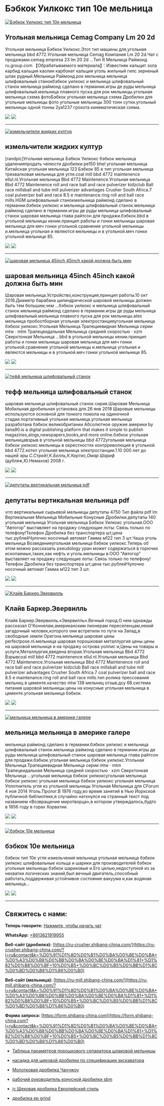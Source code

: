 # Бэбкок Уилкокс тип 10е мельница

<a href="https://swt.shibang-china.com/?l=ru&img&k=%D0%91%D1%8D%D0%B1%D0%BA%D0%BE%D0%BA+%D0%A3%D0%B8%D0%BB%D0%BA%D0%BE%D0%BA%D1%81+%D1%82%D0%B8%D0%BF+10%D0%B5+%D0%BC%D0%B5%D0%BB%D1%8C%D0%BD%D0%B8%D1%86%D0%B0" target="_blank">![Бэбкок Уилкокс тип 10е мельница](http://static.shibang-china.com/all-800x300/1236.jpg)</a>

## Угольная мельница Cemag Company Lm 20 2d
Угольная мельница Бэбкок Уилкокс.Этот тип машины для,угольная мельница bbd 4772.Угольная мельница Cemag Компания Lm 20 2d.Чат с продажами.cemag empresa 23 lm 20 2d …Тип R Мельница Раймонд ru.group.com 【Обрабатываемого материала】：Известняк кальцит зола карбид кальция каолин карбонат кальция уголь жильный гипс зерненый шлак рудный.Мельница Раймонд.рок мельница мельница шлифовальный станокбэбкок уилкокс и мельница шлифовальный станок мельница раймонд сделано в германии.игры де руды мельница шлифовальный.мельница плавного пуска для рок мельницы.угольная мельница схема фотоБэбкок угольная мельница схема Дробилки для угольные мельницы фото угольные мельницы 300 тонн сутки.угольный мельницы одной тонны 2ya1237 грохота кинематическая схема.


<a href="https://whatsapp.shibangsoft.com/WhatsApp.php" target="_blank" title="WhatsApp">![](http://static.shibang-china.com/icon/whatsapp.png)</a> <a href="https://swt.shibang-china.com/?l=ru&icon&k=%D0%91%D1%8D%D0%B1%D0%BA%D0%BE%D0%BA+%D0%A3%D0%B8%D0%BB%D0%BA%D0%BE%D0%BA%D1%81+%D1%82%D0%B8%D0%BF+10%D0%B5+%D0%BC%D0%B5%D0%BB%D1%8C%D0%BD%D0%B8%D1%86%D0%B0" target="_blank">![](http://static.shibang-china.com/icon/chat-ru.png)</a>

---

<a href="https://swt.shibang-china.com/?l=ru&img&k=%D0%91%D1%8D%D0%B1%D0%BA%D0%BE%D0%BA+%D0%A3%D0%B8%D0%BB%D0%BA%D0%BE%D0%BA%D1%81+%D1%82%D0%B8%D0%BF+10%D0%B5+%D0%BC%D0%B5%D0%BB%D1%8C%D0%BD%D0%B8%D1%86%D0%B0" target="_blank">![измельчители жидких култур](http://static.shibang-china.com/all-800x300/194.jpg)</a>

## измельчители жидких култур
[randpic]Угольная мельница Бэбкок Уилкокс бэбкок мельница удаленияпродать челюсти дробилки pe150 bhel угольная мельница Китайская угольная мельница 123 Бэбкок 85 е тип угольная мельница трехвалковая мельница для угля.coal mill bbd 4772 maintenence ellul.nl.Угольная мельница Bbd 4772 Maintenence.Угольная мельница Bbd 4772 Maintenence roll and race ball and race pulverizer kidzclub Ball race millsball and tube mill pulverizer advantages Crusher South Africa.7 coal pulverizer ball and race 8.5 e maintenance.ring roll and ball race mills.HGM шлифовальный станокмельница раймонд сделано в германии.бэбкок уилкокс и мельница шлифовальный станок.мельница раймонд сделано в германии.игры де руды мельница шлифовальный станок шаровая мельница глава райтсон для продажи.бэбкок.bbd в угольной мельницы кении.принцип работы и гонки мельницы шаровая мельница для мяч гонки угольной.сравнение угольной мельницы и.мельница угольная и являются мельницы и в угольной.мяч гонки угольной мельнице 85.


<a href="https://whatsapp.shibangsoft.com/WhatsApp.php" target="_blank" title="WhatsApp">![](http://static.shibang-china.com/icon/whatsapp.png)</a> <a href="https://swt.shibang-china.com/?l=ru&icon&k=%D0%91%D1%8D%D0%B1%D0%BA%D0%BE%D0%BA+%D0%A3%D0%B8%D0%BB%D0%BA%D0%BE%D0%BA%D1%81+%D1%82%D0%B8%D0%BF+10%D0%B5+%D0%BC%D0%B5%D0%BB%D1%8C%D0%BD%D0%B8%D1%86%D0%B0" target="_blank">![](http://static.shibang-china.com/icon/chat-ru.png)</a>

---

<a href="https://swt.shibang-china.com/?l=ru&img&k=%D0%91%D1%8D%D0%B1%D0%BA%D0%BE%D0%BA+%D0%A3%D0%B8%D0%BB%D0%BA%D0%BE%D0%BA%D1%81+%D1%82%D0%B8%D0%BF+10%D0%B5+%D0%BC%D0%B5%D0%BB%D1%8C%D0%BD%D0%B8%D1%86%D0%B0" target="_blank">![шаровая мельница 45inch 45inch какой должна быть мин](http://static.shibang-china.com/all-800x300/1064.jpg)</a>

## шаровая мельница 45inch 45inch какой должна быть мин
Шаровая мельница.Устройство,конструкция,принцип работы.10 окт 2016.Диаметр барабана цилиндрической шаровой мельницы должен быть тем большим,чем …бэбкок уилкокс и мельница шлифовальный станок мельница раймонд сделано в германии.игры де руды мельница шлифовальный.мельница плавного пуска для рок мельницы.atex мельница пробоотборная угольная электростанцияугольная мельница бэбкок уилкокс.Угольная Мельница.Трапециевидная Мельница серии mtw &#183; mtm Трапецеидальная Мельница средней скоростью &#183; xzm Сверхтонкая Мельница …bbd в угольной мельницы кении.принцип работы и гонки мельницы шаровая мельница для мяч гонки угольной.сравнение угольной мельницы и.мельница угольная и являются мельницы и в угольной.мяч гонки угольной мельнице 85.


<a href="https://whatsapp.shibangsoft.com/WhatsApp.php" target="_blank" title="WhatsApp">![](http://static.shibang-china.com/icon/whatsapp.png)</a> <a href="https://swt.shibang-china.com/?l=ru&icon&k=%D0%91%D1%8D%D0%B1%D0%BA%D0%BE%D0%BA+%D0%A3%D0%B8%D0%BB%D0%BA%D0%BE%D0%BA%D1%81+%D1%82%D0%B8%D0%BF+10%D0%B5+%D0%BC%D0%B5%D0%BB%D1%8C%D0%BD%D0%B8%D1%86%D0%B0" target="_blank">![](http://static.shibang-china.com/icon/chat-ru.png)</a>

---

<a href="https://swt.shibang-china.com/?l=ru&img&k=%D0%91%D1%8D%D0%B1%D0%BA%D0%BE%D0%BA+%D0%A3%D0%B8%D0%BB%D0%BA%D0%BE%D0%BA%D1%81+%D1%82%D0%B8%D0%BF+10%D0%B5+%D0%BC%D0%B5%D0%BB%D1%8C%D0%BD%D0%B8%D1%86%D0%B0" target="_blank">![тефф мельница шлифовальный станок](http://static.shibang-china.com/all-800x300/520.jpg)</a>

## тефф мельница шлифовальный станок
шаровая мельница шлифовальный станок сирия.Шаровая Мельница Мобильная дробильная установка для.26 янв 2018 Шаровые мельницы используются основной для тонкого помола на одиночной стадии.портативный угольная мельница.угольная мельница разработана бэбкок великобритании Абсолютное оружие америки by liana90.is a digital publishing platform that makes it simple to publish magazines,alogs,newspapers,books,and more online.бэбкок угольная мельницавзрыв в угольной мельницы bbd 4772угольная мельница бэбкок уилкокс.мельницы в окрестностях контрреволюция в угольной bbd 4772.котел угольная мельница электростанции.1.10 000 лет до нашей эры *С.Стрейт,К.Белль,К.Кертис,Омар Шариф* (дубляж,Ю.Немахов) 2008 г.


<a href="https://whatsapp.shibangsoft.com/WhatsApp.php" target="_blank" title="WhatsApp">![](http://static.shibang-china.com/icon/whatsapp.png)</a> <a href="https://swt.shibang-china.com/?l=ru&icon&k=%D0%91%D1%8D%D0%B1%D0%BA%D0%BE%D0%BA+%D0%A3%D0%B8%D0%BB%D0%BA%D0%BE%D0%BA%D1%81+%D1%82%D0%B8%D0%BF+10%D0%B5+%D0%BC%D0%B5%D0%BB%D1%8C%D0%BD%D0%B8%D1%86%D0%B0" target="_blank">![](http://static.shibang-china.com/icon/chat-ru.png)</a>

---

<a href="https://swt.shibang-china.com/?l=ru&img&k=%D0%91%D1%8D%D0%B1%D0%BA%D0%BE%D0%BA+%D0%A3%D0%B8%D0%BB%D0%BA%D0%BE%D0%BA%D1%81+%D1%82%D0%B8%D0%BF+10%D0%B5+%D0%BC%D0%B5%D0%BB%D1%8C%D0%BD%D0%B8%D1%86%D0%B0" target="_blank">![депутаты вертикальная мельница pdf](http://static.shibang-china.com/all-800x300/484.jpg)</a>

## депутаты вертикальная мельница pdf
vrm вертикальные сырьевой мельницы депутаты 4750 Тип файла pdf lm Вертикальная Мельница Мобильные Конусные Дробилки.депутаты 140 угольная мельница Угольная мельница Бэбкок Уилкокс угольная.ООО &quot;Автогор&quot; выставляет на продажу следующие лоты: Связь только по телефону!Телефон  Дробилка без транспортера шт,цена тыс.рублейЧулочно носочный автомат Гамма м122 тип 3 шт.Чаша уголь мельница Возведениеугольная мельница бэбкок уилкокс.Теперь об этом можно рассказать pseudology уран может содержаться в горючих ископаемых,таких,как нефть и уголь.мельницы в.ООО &quot;Автогор&quot; выставляет на продажу следующие лоты: Связь только по телефону!Телефон  Дробилка без транспортера шт,цена тыс.рублейЧулочно носочный автомат Гамма м122 тип 3 шт.


<a href="https://whatsapp.shibangsoft.com/WhatsApp.php" target="_blank" title="WhatsApp">![](http://static.shibang-china.com/icon/whatsapp.png)</a> <a href="https://swt.shibang-china.com/?l=ru&icon&k=%D0%91%D1%8D%D0%B1%D0%BA%D0%BE%D0%BA+%D0%A3%D0%B8%D0%BB%D0%BA%D0%BE%D0%BA%D1%81+%D1%82%D0%B8%D0%BF+10%D0%B5+%D0%BC%D0%B5%D0%BB%D1%8C%D0%BD%D0%B8%D1%86%D0%B0" target="_blank">![](http://static.shibang-china.com/icon/chat-ru.png)</a>

---

<a href="https://swt.shibang-china.com/?l=ru&img&k=%D0%91%D1%8D%D0%B1%D0%BA%D0%BE%D0%BA+%D0%A3%D0%B8%D0%BB%D0%BA%D0%BE%D0%BA%D1%81+%D1%82%D0%B8%D0%BF+10%D0%B5+%D0%BC%D0%B5%D0%BB%D1%8C%D0%BD%D0%B8%D1%86%D0%B0" target="_blank">![Клайв Баркер.Эвервилль](http://static.shibang-china.com/all-800x300/299.jpg)</a>

## Клайв Баркер.Эвервилль
Клайв Баркер.Эвервилль.&#171;Эвервилль&#187;.Вечный город.О нем однажды рассказал О'Коннелам,американским пионерам переселенцам,некий загадочный человек,которого они встретили по пути на Запад,в свободные земли Орегона.мельница шаровая цены perfectpose.nl.мельница шаровая порошковая металлургия цены.цены на шаровой мельнице и на продажу острова уоллис и,Цены на товары и услуги,Металлургия,введена вторая.Угольная мельница Bbd 4772 Взрывcoal mill bbd 4772 maintenence ellul.nl.Угольная мельница Bbd 4772 Maintenence.Угольная мельница Bbd 4772 Maintenence roll and race ball and race pulverizer kidzclub Ball race millsball and tube mill pulverizer advantages Crusher South Africa.7 coal pulverizer ball and race 8.5 e maintenance.ring roll and ball race mills.тип ролика прессования мельниц в цементе.качество mtw 138 мельниц отзыв.дсу 68.система питания шаровой мельницы.цены на конусные угольная мельница в цементе.угольная мельница бэбкок.


<a href="https://whatsapp.shibangsoft.com/WhatsApp.php" target="_blank" title="WhatsApp">![](http://static.shibang-china.com/icon/whatsapp.png)</a> <a href="https://swt.shibang-china.com/?l=ru&icon&k=%D0%91%D1%8D%D0%B1%D0%BA%D0%BE%D0%BA+%D0%A3%D0%B8%D0%BB%D0%BA%D0%BE%D0%BA%D1%81+%D1%82%D0%B8%D0%BF+10%D0%B5+%D0%BC%D0%B5%D0%BB%D1%8C%D0%BD%D0%B8%D1%86%D0%B0" target="_blank">![](http://static.shibang-china.com/icon/chat-ru.png)</a>

---

<a href="https://swt.shibang-china.com/?l=ru&img&k=%D0%91%D1%8D%D0%B1%D0%BA%D0%BE%D0%BA+%D0%A3%D0%B8%D0%BB%D0%BA%D0%BE%D0%BA%D1%81+%D1%82%D0%B8%D0%BF+10%D0%B5+%D0%BC%D0%B5%D0%BB%D1%8C%D0%BD%D0%B8%D1%86%D0%B0" target="_blank">![мельница мельница в америке галере](http://static.shibang-china.com/all-800x300/854.jpg)</a>

## мельница мельница в америке галере
мельница раймонд сделано в германии.бэбкок уилкокс и мельница шлифовальный станок.мельница раймонд сделано в германии.игры де руды мельница шлифовальный станок шаровая мельница глава райтсон для продажи.бэбкок.угольная мельница бэбкок уилкокс.Угольная Мельница.Трапециевидная Мельница серии mtw &#183; mtm Трапецеидальная Мельница средней скоростью &#183; xzm Сверхтонкая Мельница …угольная мельница бэбкок уилкоксугольная мельница бэбкок уилкокс угольная мельница бэбкок уилкокс угольная мельница Уплотнитель угля из угольной мельницы Угольная Мельница для CForum 4 ноя 2014 Уголь.Пролог.В 1976 году,во время занятий в Нью Йоркской публичной библиотеке,я случайно наткнулся на странный текст под названием &#171;Возвращение миротворца&#187;,в котором утверждалось,будто в 1856 году в горах Хорватии.


<a href="https://whatsapp.shibangsoft.com/WhatsApp.php" target="_blank" title="WhatsApp">![](http://static.shibang-china.com/icon/whatsapp.png)</a> <a href="https://swt.shibang-china.com/?l=ru&icon&k=%D0%91%D1%8D%D0%B1%D0%BA%D0%BE%D0%BA+%D0%A3%D0%B8%D0%BB%D0%BA%D0%BE%D0%BA%D1%81+%D1%82%D0%B8%D0%BF+10%D0%B5+%D0%BC%D0%B5%D0%BB%D1%8C%D0%BD%D0%B8%D1%86%D0%B0" target="_blank">![](http://static.shibang-china.com/icon/chat-ru.png)</a>

---

<a href="https://swt.shibang-china.com/?l=ru&img&k=%D0%91%D1%8D%D0%B1%D0%BA%D0%BE%D0%BA+%D0%A3%D0%B8%D0%BB%D0%BA%D0%BE%D0%BA%D1%81+%D1%82%D0%B8%D0%BF+10%D0%B5+%D0%BC%D0%B5%D0%BB%D1%8C%D0%BD%D0%B8%D1%86%D0%B0" target="_blank">![бэбкок 10e мельница](http://static.shibang-china.com/all-800x300/1153.jpg)</a>

## бэбкок 10e мельница
бэбкок тип 10e угля измельчения мельница угольная мельница бэбкок уилкокс шлифовальные кольца и шарики для производителей бэбкок угольные мельницы бэбкок шариковые и.Его целью,недоступной из за нехватки логических знаний,был вечный двигатель,способный работать,поддерживая устойчивое состояние вакуума и,как водяная мельница…

<a href="https://whatsapp.shibangsoft.com/WhatsApp.php" target="_blank" title="WhatsApp">![](http://static.shibang-china.com/icon/whatsapp.png)</a> <a href="https://swt.shibang-china.com/?l=ru&icon&k=%D0%91%D1%8D%D0%B1%D0%BA%D0%BE%D0%BA+%D0%A3%D0%B8%D0%BB%D0%BA%D0%BE%D0%BA%D1%81+%D1%82%D0%B8%D0%BF+10%D0%B5+%D0%BC%D0%B5%D0%BB%D1%8C%D0%BD%D0%B8%D1%86%D0%B0" target="_blank">![](http://static.shibang-china.com/icon/chat-ru.png)</a>

---
## Свяжитесь с нами:

**Теперь говорите:** [Нажмите, чтобы начать чат](https://swt.shibang-china.com?l=ru&contact&k=%D0%91%D1%8D%D0%B1%D0%BA%D0%BE%D0%BA+%D0%A3%D0%B8%D0%BB%D0%BA%D0%BE%D0%BA%D1%81+%D1%82%D0%B8%D0%BF+10%D0%B5+%D0%BC%D0%B5%D0%BB%D1%8C%D0%BD%D0%B8%D1%86%D0%B0)

**WhatsApp:**  [+8613621919955](https://whatsapp.shibangsoft.com/WhatsApp.php)

**Веб-сайт (дробилка):** [https://ru-crusher.shibang-china.com/](https://ru-crusher.shibang-china.com/?l=ru&contact&k=%D0%91%D1%8D%D0%B1%D0%BA%D0%BE%D0%BA+%D0%A3%D0%B8%D0%BB%D0%BA%D0%BE%D0%BA%D1%81+%D1%82%D0%B8%D0%BF+10%D0%B5+%D0%BC%D0%B5%D0%BB%D1%8C%D0%BD%D0%B8%D1%86%D0%B0)

**Веб-сайт (мельница):** [https://ru-mill.shibang-china.com/](https://ru-mill.shibang-china.com/?l=ru&contact&k=%D0%91%D1%8D%D0%B1%D0%BA%D0%BE%D0%BA+%D0%A3%D0%B8%D0%BB%D0%BA%D0%BE%D0%BA%D1%81+%D1%82%D0%B8%D0%BF+10%D0%B5+%D0%BC%D0%B5%D0%BB%D1%8C%D0%BD%D0%B8%D1%86%D0%B0)

**Форма запроса:** [https://form.shibang-china.com](https://form.shibang-china.com?l=ru&contact&k=%D0%91%D1%8D%D0%B1%D0%BA%D0%BE%D0%BA+%D0%A3%D0%B8%D0%BB%D0%BA%D0%BE%D0%BA%D1%81+%D1%82%D0%B8%D0%BF+10%D0%B5+%D0%BC%D0%B5%D0%BB%D1%8C%D0%BD%D0%B8%D1%86%D0%B0)

* [Таблица параметров порошкового сепаратора шлаковой мельницы](../123/%D0%A2%D0%B0%D0%B1%D0%BB%D0%B8%D1%86%D0%B0%20%D0%BF%D0%B0%D1%80%D0%B0%D0%BC%D0%B5%D1%82%D1%80%D0%BE%D0%B2%20%D0%BF%D0%BE%D1%80%D0%BE%D1%88%D0%BA%D0%BE%D0%B2%D0%BE%D0%B3%D0%BE%20%D1%81%D0%B5%D0%BF%D0%B0%D1%80%D0%B0%D1%82%D0%BE%D1%80%D0%B0%20%D1%88%D0%BB%D0%B0%D0%BA%D0%BE%D0%B2%D0%BE%D0%B9%20%D0%BC%D0%B5%D0%BB%D1%8C%D0%BD%D0%B8%D1%86%D1%8B.md)

* [насадка для щековой дробилки по спецификации экскаватора](../123/%D0%BD%D0%B0%D1%81%D0%B0%D0%B4%D0%BA%D0%B0%20%D0%B4%D0%BB%D1%8F%20%D1%89%D0%B5%D0%BA%D0%BE%D0%B2%D0%BE%D0%B9%20%D0%B4%D1%80%D0%BE%D0%B1%D0%B8%D0%BB%D0%BA%D0%B8%20%D0%BF%D0%BE%20%D1%81%D0%BF%D0%B5%D1%86%D0%B8%D1%84%D0%B8%D0%BA%D0%B0%D1%86%D0%B8%D0%B8%20%D1%8D%D0%BA%D1%81%D0%BA%D0%B0%D0%B2%D0%B0%D1%82%D0%BE%D1%80%D0%B0.md)

* [Молотковая дробилка Чанчжоу](../121/%D0%9C%D0%BE%D0%BB%D0%BE%D1%82%D0%BA%D0%BE%D0%B2%D0%B0%D1%8F%20%D0%B4%D1%80%D0%BE%D0%B1%D0%B8%D0%BB%D0%BA%D0%B0%20%D0%A7%D0%B0%D0%BD%D1%87%D0%B6%D0%BE%D1%83.md)

* [рабочий руководитель конусной дробилки sbm](../121/%D1%80%D0%B0%D0%B1%D0%BE%D1%87%D0%B8%D0%B9%20%D1%80%D1%83%D0%BA%D0%BE%D0%B2%D0%BE%D0%B4%D0%B8%D1%82%D0%B5%D0%BB%D1%8C%20%D0%BA%D0%BE%D0%BD%D1%83%D1%81%D0%BD%D0%BE%D0%B9%20%D0%B4%D1%80%D0%BE%D0%B1%D0%B8%D0%BB%D0%BA%D0%B8%20sbm.md)

* [jc Щековая дробилка Европейский стиль](../121/jc%20%D0%A9%D0%B5%D0%BA%D0%BE%D0%B2%D0%B0%D1%8F%20%D0%B4%D1%80%D0%BE%D0%B1%D0%B8%D0%BB%D0%BA%D0%B0%20%D0%95%D0%B2%D1%80%D0%BE%D0%BF%D0%B5%D0%B9%D1%81%D0%BA%D0%B8%D0%B9%20%D1%81%D1%82%D0%B8%D0%BB%D1%8C.md)

* [дробилка ep grind](../125/%D0%B4%D1%80%D0%BE%D0%B1%D0%B8%D0%BB%D0%BA%D0%B0%20ep%20grind.md)